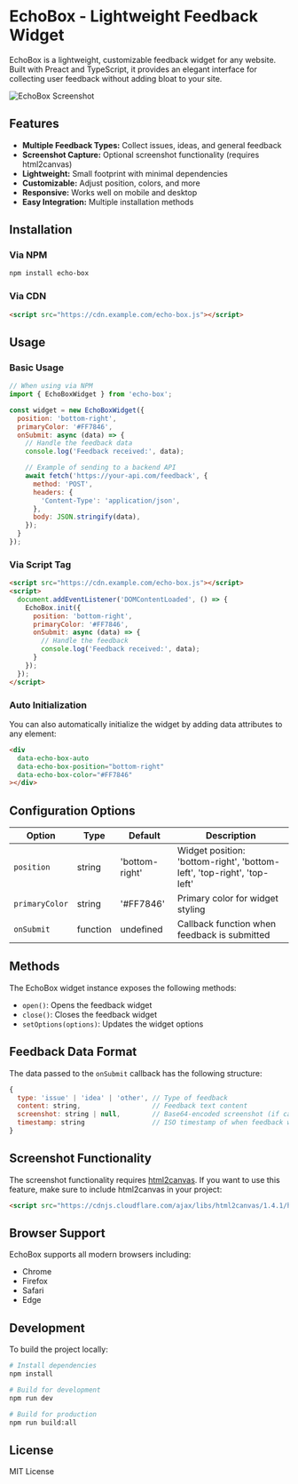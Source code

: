 # EchoBox - Lightweight Feedback Widget

EchoBox is a lightweight, customizable feedback widget for any website. Built with Preact and TypeScript, it provides an elegant interface for collecting user feedback without adding bloat to your site.

![EchoBox Screenshot](https://via.placeholder.com/800x400.png?text=EchoBox+Widget)

## Features

- **Multiple Feedback Types:** Collect issues, ideas, and general feedback
- **Screenshot Capture:** Optional screenshot functionality (requires html2canvas)
- **Lightweight:** Small footprint with minimal dependencies
- **Customizable:** Adjust position, colors, and more
- **Responsive:** Works well on mobile and desktop
- **Easy Integration:** Multiple installation methods

## Installation

### Via NPM

```bash
npm install echo-box
```

### Via CDN

```html
<script src="https://cdn.example.com/echo-box.js"></script>
```

## Usage

### Basic Usage

```javascript
// When using via NPM
import { EchoBoxWidget } from 'echo-box';

const widget = new EchoBoxWidget({
  position: 'bottom-right',
  primaryColor: '#FF7846',
  onSubmit: async (data) => {
    // Handle the feedback data
    console.log('Feedback received:', data);

    // Example of sending to a backend API
    await fetch('https://your-api.com/feedback', {
      method: 'POST',
      headers: {
        'Content-Type': 'application/json',
      },
      body: JSON.stringify(data),
    });
  }
});
```

### Via Script Tag

```html
<script src="https://cdn.example.com/echo-box.js"></script>
<script>
  document.addEventListener('DOMContentLoaded', () => {
    EchoBox.init({
      position: 'bottom-right',
      primaryColor: '#FF7846',
      onSubmit: async (data) => {
        // Handle the feedback
        console.log('Feedback received:', data);
      }
    });
  });
</script>
```

### Auto Initialization

You can also automatically initialize the widget by adding data attributes to any element:

```html
<div
  data-echo-box-auto
  data-echo-box-position="bottom-right"
  data-echo-box-color="#FF7846"
></div>
```

## Configuration Options

| Option | Type | Default | Description |
|--------|------|---------|-------------|
| `position` | string | 'bottom-right' | Widget position: 'bottom-right', 'bottom-left', 'top-right', 'top-left' |
| `primaryColor` | string | '#FF7846' | Primary color for widget styling |
| `onSubmit` | function | undefined | Callback function when feedback is submitted |

## Methods

The EchoBox widget instance exposes the following methods:

- `open()`: Opens the feedback widget
- `close()`: Closes the feedback widget
- `setOptions(options)`: Updates the widget options

## Feedback Data Format

The data passed to the `onSubmit` callback has the following structure:

```javascript
{
  type: 'issue' | 'idea' | 'other', // Type of feedback
  content: string,                  // Feedback text content
  screenshot: string | null,        // Base64-encoded screenshot (if captured)
  timestamp: string                 // ISO timestamp of when feedback was submitted
}
```

## Screenshot Functionality

The screenshot functionality requires [html2canvas](https://html2canvas.hertzen.com/). If you want to use this feature, make sure to include html2canvas in your project:

```html
<script src="https://cdnjs.cloudflare.com/ajax/libs/html2canvas/1.4.1/html2canvas.min.js"></script>
```

## Browser Support

EchoBox supports all modern browsers including:
- Chrome
- Firefox
- Safari
- Edge

## Development

To build the project locally:

```bash
# Install dependencies
npm install

# Build for development
npm run dev

# Build for production
npm run build:all
```

## License

MIT License